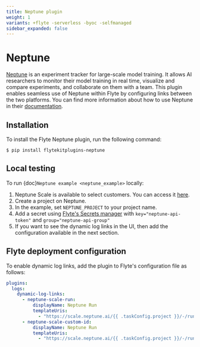```yaml
---
title: Neptune plugin
weight: 1
variants: +flyte -serverless -byoc -selfmanaged
sidebar_expanded: false
---
```


# Neptune

[Neptune](https://neptune.ai/) is an experiment tracker for large-scale model training. It allows AI researchers to monitor their model training in real time, visualize and compare experiments, and collaborate on them with a team. This plugin enables seamless use of Neptune within Flyte by configuring links between the two platforms. You can find more information about how to use Neptune in their [documentation](https://docs.neptune.ai/).

## Installation

To install the Flyte Neptune plugin, run the following command:

```shell
$ pip install flytekitplugins-neptune
```

## Local testing

To run {doc}`Neptune example <neptune_example>` locally:

1. Neptune Scale is available to select customers. You can access it [here](https://neptune.ai/free-trial).
2. Create a project on Neptune.
3. In the example, set `NEPTUNE_PROJECT` to your project name.
4. Add a secret using [Flyte's Secrets manager](https://www.union.ai/docs/flyte/deployment/flyte-configuration/secrets) with `key="neptune-api-token"` and `group="neptune-api-group"`
5. If you want to see the dynamic log links in the UI, then add the configuration available in the next section.

## Flyte deployment configuration

To enable dynamic log links, add the plugin to Flyte's configuration file as follows:

```yaml
plugins:
  logs:
    dynamic-log-links:
      - neptune-scale-run:
          displayName: Neptune Run
          templateUris:
            - "https://scale.neptune.ai/{{ .taskConfig.project }}/-/run/?customId={{ .podName }}"
      - neptune-scale-custom-id:
          displayName: Neptune Run
          templateUris:
            - "https://scale.neptune.ai/{{ .taskConfig.project }}/-/run/?customId={{ .taskConfig.id }}"
```
